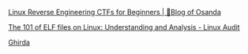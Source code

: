 [Linux Reverse Engineering CTFs for Beginners | 🔐Blog of Osanda](https://osandamalith.com/2019/02/11/linux-reverse-engineering-ctfs-for-beginners/)

[The 101 of ELF files on Linux: Understanding and Analysis - Linux Audit](https://linux-audit.com/elf-binaries-on-linux-understanding-and-analysis/)

[Ghirda](https://www.rsaconference.com/writable/presentations/file_upload/png-t09-come-get-your-free-nsa-reverse-engineering-tool_.pdf)
